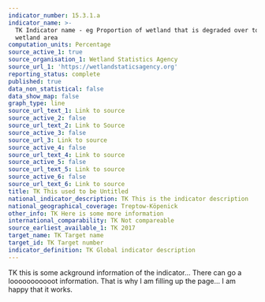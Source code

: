 ```yaml
---
indicator_number: 15.3.1.a
indicator_name: >-
  TK Indicator name - eg Proportion of wetland that is degraded over total
  wetland area
computation_units: Percentage
source_active_1: true
source_organisation_1: Wetland Statistics Agency
source_url_1: 'https://wetlandstaticsagency.org'
reporting_status: complete
published: true
data_non_statistical: false
data_show_map: false
graph_type: line
source_url_text_1: Link to source
source_active_2: false
source_url_text_2: Link to Source
source_active_3: false
source_url_3: Link to source
source_active_4: false
source_url_text_4: Link to source
source_active_5: false
source_url_text_5: Link to source
source_active_6: false
source_url_text_6: Link to source
title: TK This used to be Untitled
national_indicator_description: TK This is the indicator description
national_geographical_coverage: Treptow-Köpenick
other_info: TK Here is some more information
international_comparability: TK Not compareable
source_earliest_available_1: TK 2017
target_name: TK Target name
target_id: TK Target number
indicator_definition: TK Global indicator description
---
```

TK this is some ackground information of the indicator...
There can go a looooooooooot information. That is why I am filling up the page...
I am happy that it works.
